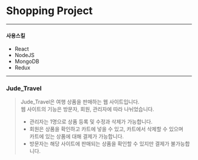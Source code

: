 # Shopping Project
 -------
#### 사용스킬
* React
* NodeJS
* MongoDB
* Redux
-------
### Jude_Travel
> Jude_Travel은 여행 상품을 판매하는 웹 사이트입니다.   
> 웹 사이트의 기능은 방문자, 회원, 관리자에 따라 나뉘었습니다.
> * 관리자는 1명으로 상품 등록 및 수정과 삭제가 가능합니다.
> * 회원은 상품을 확인하고 카트에 넣을 수 있고, 카트에서 삭제할 수 있으며   
> 카트에 있는 상품에 대해 결제가 가능합니다.
> * 방문자는 해당 사이트에 판매되는 상품을 확인할 수 있지만 결제가 불가능합니다.
